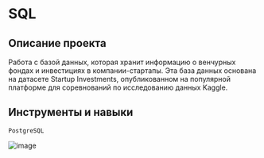 # SQL

## Описание проекта
Работа с базой данных, которая хранит информацию о венчурных фондах и инвестициях в компании-стартапы. Эта база данных основана на датасете Startup Investments, опубликованном на популярной платформе для соревнований по исследованию данных Kaggle. 

## Инструменты и навыки
`PostgreSQL`

![image](https://github.com/AMalchenko/study_projects/assets/143591700/2478720b-a06f-400c-b093-950d0c513a8b)

